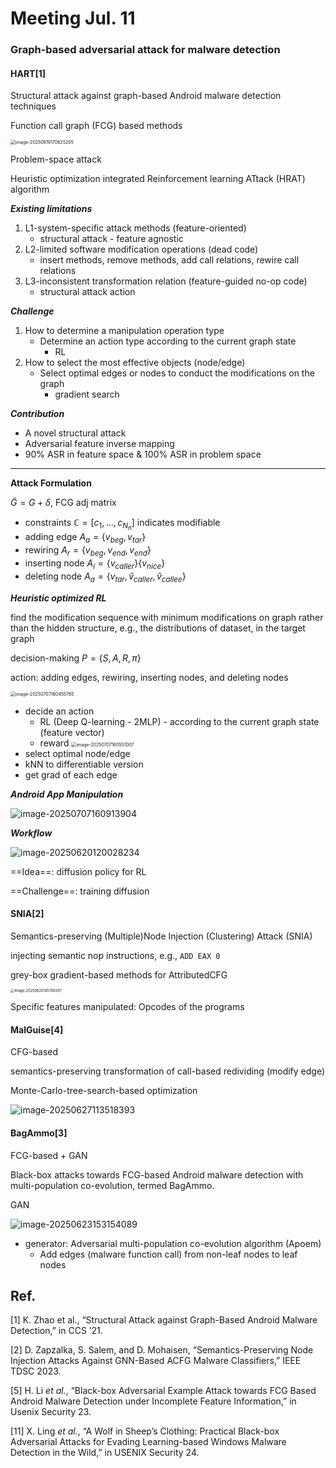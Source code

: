 # Meeting Jul. 11



### Graph-based adversarial attack for malware detection

#### HART[1]

Structural attack against graph-based Android malware detection techniques

Function call graph (FCG) based methods 

<img src="../assets/images/image-20250619170625205.png" alt="image-20250619170625205" style="zoom:50%;" />

Problem-space attack

Heuristic optimization integrated Reinforcement learning ATtack (HRAT) algorithm



***Existing limitations***

1. L1-system-specific attack methods (feature-oriented)
   - structural attack - feature agnostic
2. L2-limited software modification operations (dead code)
   - insert methods, remove methods, add call relations, rewire call relations
3. L3-inconsistent transformation relation (feature-guided no-op code)
   - structural attack action

***Challenge***

1. How to determine a manipulation operation type
   - Determine an action type according to the current graph state
     - RL
2. How to select the most effective objects (node/edge)
   - Select optimal edges or nodes to conduct the modifications on the graph
     - gradient search

***Contribution***

- A novel structural attack
- Adversarial feature inverse mapping
- 90% ASR in feature space & 100% ASR in problem space

******

**Attack Formulation**

$\tilde G = G+\delta$, FCG adj matrix

- constraints $\mathbb{C}=[c_1,\dots, c_{N_n}]$ indicates modifiable
- adding edge $A_a=\{v_{beg},v_{tar}\}$
- rewiring $A_r=\{v_{beg},v_{end}, v_{end}\}$
- inserting node $A_i=\{v_{caller}\} \{v_{nice}\}$
- deleting node $A_a=\{v_{tar}, \hat v_{caller}, \hat v_{callee}\}$

***Heuristic optimized RL***

find the modification sequence with minimum modifications on graph rather than the hidden structure, e.g., the distributions of dataset, in the target graph

decision-making $P=\{S,A,R,\pi\}$

action: adding edges, rewiring, inserting nodes, and deleting nodes

<img src="../assets/images/image-20250707160455765.png" alt="image-20250707160455765" style="zoom:50%;" />

- decide an action
  - RL (Deep Q-learning - 2MLP) - according to the current graph state (feature vector)
  - reward <img src="../assets/images/image-20250707160551007.png" alt="image-20250707160551007" style="zoom:50%;" />
-  select optimal node/edge
  - kNN to differentiable version
  - get grad of each edge


***Android App Manipulation***

![image-20250707160913904](../assets/images/image-20250707160913904.png)

***Workflow***

![image-20250620120028234](../assets/images/image-20250620120028234.png)

==Idea==: diffusion policy for RL

==Challenge==: training diffusion



#### SNIA[2]

Semantics-preserving (Multiple)Node Injection (Clustering) Attack (SNIA)

injecting semantic nop instructions, e.g., `ADD EAX 0`

grey-box gradient-based methods for AttributedCFG

<img src="../assets/images/image-20250620145700397.png" alt="image-20250620145700397" style="zoom:40%;" />

 Specific features manipulated: Opcodes of the programs

#### MalGuise[4]

CFG-based

semantics-preserving transformation of call-based redividing (modify edge)

Monte-Carlo-tree-search-based optimization

![image-20250627113518393](../assets/images/image-20250627113518393.png)

#### BagAmmo[3]

FCG-based + GAN

Black-box attacks towards FCG-based Android malware detection with multi-population co-evolution, termed BagAmmo.

GAN

![image-20250623153154089](../assets/images/image-20250623153154089.png)

- generator: Adversarial multi-population co-evolution algorithm (Apoem)
  - Add edges (malware function call) from non-leaf nodes to leaf nodes





## Ref.

[1] K. Zhao et al., “Structural Attack against Graph-Based Android Malware Detection,” in CCS ’21.

[2] D. Zapzalka, S. Salem, and D. Mohaisen, “Semantics-Preserving Node Injection Attacks Against GNN-Based ACFG Malware Classifiers,” IEEE TDSC 2023.

[5] H. Li *et al.*, “Black-box Adversarial Example Attack towards FCG Based Android Malware Detection under Incomplete Feature Information,” in Usenix Security 23.

[11] X. Ling *et al.*, “A Wolf in Sheep’s Clothing: Practical Black-box Adversarial Attacks for Evading Learning-based Windows Malware Detection in the Wild,” in USENIX Security 24.